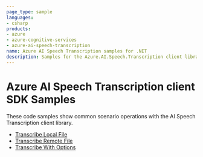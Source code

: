 ```yaml
---
page_type: sample
languages:
- csharp
products:
- azure
- azure-cognitive-services
- azure-ai-speech-transcription
name: Azure AI Speech Transcription samples for .NET
description: Samples for the Azure.AI.Speech.Transcription client library
---
```


# Azure AI Speech Transcription client SDK Samples
These code samples show common scenario operations with the AI Speech Transcription client library.

- [Transcribe Local File](https://github.com/Azure/azure-sdk-for-net/blob/main/sdk/cognitiveservices/Azure.AI.Speech.Transcription/samples/Sample_1_TranscribeLocalFile.md)
- [Transcribe Remote File](https://github.com/Azure/azure-sdk-for-net/blob/main/sdk/cognitiveservices/Azure.AI.Speech.Transcription/samples/Sample_2_TranscribeRemoteFile.md)
- [Transcribe With Options](https://github.com/Azure/azure-sdk-for-net/blob/main/sdk/cognitiveservices/Azure.AI.Speech.Transcription/samples/Sample_3_TranscribeWithOptions.md)
